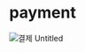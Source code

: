 # payment
![결제  Untitled](https://user-images.githubusercontent.com/95197594/166396900-3090ba47-ab10-4b3a-9738-f579e4f05278.jpg)


